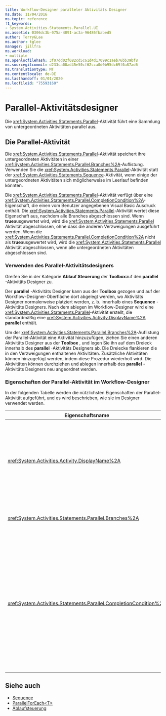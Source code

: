 ```yaml
---
title: Workflow-Designer paralleler Aktivitäts Designer
ms.date: 11/04/2016
ms.topic: reference
f1_keywords:
- System.Activities.Statements.Parallel.UI
ms.assetid: 0306dc3b-075a-4091-ac3a-96486fbabed5
author: TerryGLee
ms.author: tglee
manager: jillfra
ms.workload:
- multiple
ms.openlocfilehash: 3f07dd02f682cd5c61d4d17099c1aeb76bb39bf8
ms.sourcegitcommit: d233ca00ad45e50cf62cca0d0b95dc69f0a87ad6
ms.translationtype: MT
ms.contentlocale: de-DE
ms.lasthandoff: 01/01/2020
ms.locfileid: "75593160"
---
```

# <a name="parallel-activity-designer"></a>Parallel-Aktivitätsdesigner

Die <xref:System.Activities.Statements.Parallel>-Aktivität führt eine Sammlung von untergeordneten Aktivitäten parallel aus.

## <a name="the-parallel-activity"></a>Die Parallel-Aktivität

Die <xref:System.Activities.Statements.Parallel>-Aktivität speichert ihre untergeordneten Aktivitäten in einer <xref:System.Activities.Statements.Parallel.Branches%2A>-Auflistung. Verwenden Sie die <xref:System.Activities.Statements.Parallel>-Aktivität statt der <xref:System.Activities.Statements.Sequence>-Aktivität, wenn einige der untergeordneten Aktivitäten sich möglicherweise im Leerlauf befinden könnten.

Die <xref:System.Activities.Statements.Parallel>-Aktivität verfügt über eine <xref:System.Activities.Statements.Parallel.CompletionCondition%2A>-Eigenschaft, die einen vom Benutzer angegebenen Visual Basic Ausdruck enthält. Die <xref:System.Activities.Statements.Parallel>-Aktivität wertet diese Eigenschaft aus, nachdem alle Branches abgeschlossen sind. Wenn **true**ausgewertet wird, wird die <xref:System.Activities.Statements.Parallel> Aktivität abgeschlossen, ohne dass die anderen Verzweigungen ausgeführt werden. Wenn die <xref:System.Activities.Statements.Parallel.CompletionCondition%2A> nicht als **true**ausgewertet wird, wird die <xref:System.Activities.Statements.Parallel> Aktivität abgeschlossen, wenn alle untergeordneten Aktivitäten abgeschlossen sind.

### <a name="using-the-parallel-activity-designer"></a>Verwenden des Parallel-Aktivitätsdesigners

Greifen Sie in der Kategorie **Ablauf Steuerung** der **Toolbox**auf den **parallel** -Aktivitäts Designer zu.

Der **parallel** -Aktivitäts Designer kann aus der **Toolbox** gezogen und auf der Workflow-Designer-Oberfläche dort abgelegt werden, wo Aktivitäts Designer normalerweise platziert werden, z. b. innerhalb eines **Sequence** -Aktivitäts Designers. Nach dem ablegen im Workflow-Designer wird eine <xref:System.Activities.Statements.Parallel>-Aktivität erstellt, die standardmäßig eine <xref:System.Activities.Activity.DisplayName%2A> **parallel** enthält.

Um der <xref:System.Activities.Statements.Parallel.Branches%2A>-Auflistung der Parallel-Aktivität eine Aktivität hinzuzufügen, ziehen Sie einen anderen Aktivitäts Designer aus der **Toolbox** , und legen Sie ihn auf dem Dreieck innerhalb des **parallel** -Aktivitäts Designers ab. Die Dreiecke flankieren die in den Verzweigungen enthaltenen Aktivitäten. Zusätzliche Aktivitäten können hinzugefügt werden, indem diese Prozedur wiederholt wird. Die Aktivitäten können durchziehen und ablegen innerhalb des **parallel** -Aktivitäts Designers neu angeordnet werden.

### <a name="parallel-activity-properties-in-the-workflow-designer"></a>Eigenschaften der Parallel-Aktivität im Workflow-Designer

In der folgenden Tabelle werden die nützlichsten Eigenschaften der Parallel-Aktivität aufgeführt, und es wird beschrieben, wie sie im Designer verwendet werden.

|Eigenschaftsname|Erforderlich|Verwendungs-|
|-|--------------|-|
|<xref:System.Activities.Activity.DisplayName%2A>|Falsch|Gibt den benutzerfreundlichen Anzeigenamen des Aktivitätsdesigners im Header an. Der Standardwert ist **parallel**. Der Wert kann optional im **Eigenschaften** Raster oder direkt im Header des Aktivitäts Designers bearbeitet werden.|
|<xref:System.Activities.Statements.Parallel.Branches%2A>|True|Enthält die Auflistung von untergeordneten Aktivitäten, die ausgeführt werden sollen.|
|<xref:System.Activities.Statements.Parallel.CompletionCondition%2A>|Falsch|Die Auswertung erfolgt nach Beendigung eines Branches. Wenn **true**ausgewertet wird, werden die geplanten ausstehenden branches abgebrochen. Wenn diese Eigenschaft nicht festgelegt oder als **false**ausgewertet wird, wird die-Aktivität abgeschlossen, wenn alle untergeordneten Aktivitäten abgeschlossen sind. Der Standardwert ist **NULL**.|

## <a name="see-also"></a>Siehe auch

- [Sequence](../workflow-designer/sequence-activity-designer.md)
- [ParallelForEach\<T>](../workflow-designer/parallelforeach-t-activity-designer.md)
- [Ablaufsteuerung](../workflow-designer/control-flow-activity-designers.md)
